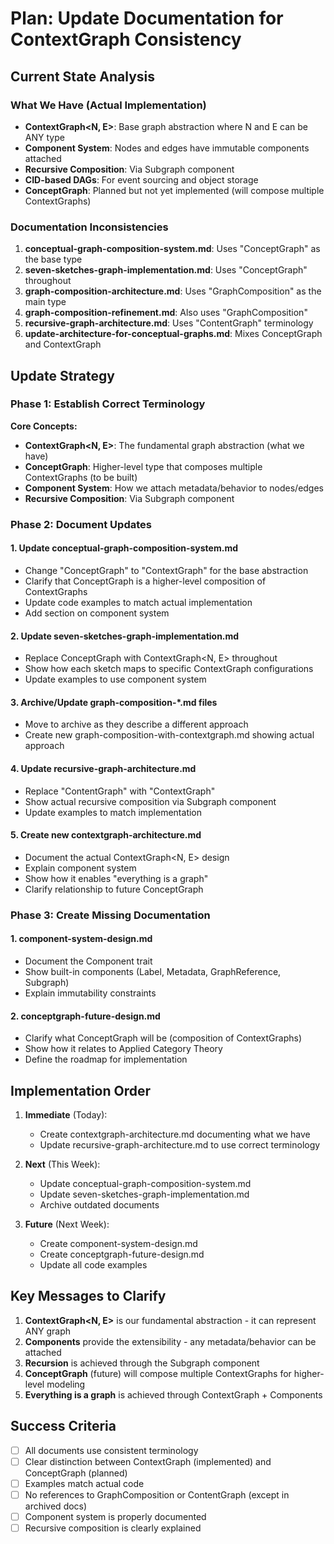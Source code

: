 # Plan: Update Documentation for ContextGraph Consistency

## Current State Analysis

### What We Have (Actual Implementation)
- **ContextGraph<N, E>**: Base graph abstraction where N and E can be ANY type
- **Component System**: Nodes and edges have immutable components attached
- **Recursive Composition**: Via Subgraph component
- **CID-based DAGs**: For event sourcing and object storage
- **ConceptGraph**: Planned but not yet implemented (will compose multiple ContextGraphs)

### Documentation Inconsistencies
1. **conceptual-graph-composition-system.md**: Uses "ConceptGraph" as the base type
2. **seven-sketches-graph-implementation.md**: Uses "ConceptGraph" throughout
3. **graph-composition-architecture.md**: Uses "GraphComposition" as the main type
4. **graph-composition-refinement.md**: Also uses "GraphComposition"
5. **recursive-graph-architecture.md**: Uses "ContentGraph" terminology
6. **update-architecture-for-conceptual-graphs.md**: Mixes ConceptGraph and ContextGraph

## Update Strategy

### Phase 1: Establish Correct Terminology

**Core Concepts:**
- **ContextGraph<N, E>**: The fundamental graph abstraction (what we have)
- **ConceptGraph**: Higher-level type that composes multiple ContextGraphs (to be built)
- **Component System**: How we attach metadata/behavior to nodes/edges
- **Recursive Composition**: Via Subgraph component

### Phase 2: Document Updates

#### 1. Update conceptual-graph-composition-system.md
- Change "ConceptGraph" to "ContextGraph" for the base abstraction
- Clarify that ConceptGraph is a higher-level composition of ContextGraphs
- Update code examples to match actual implementation
- Add section on component system

#### 2. Update seven-sketches-graph-implementation.md
- Replace ConceptGraph with ContextGraph<N, E> throughout
- Show how each sketch maps to specific ContextGraph configurations
- Update examples to use component system

#### 3. Archive/Update graph-composition-*.md files
- Move to archive as they describe a different approach
- Create new graph-composition-with-contextgraph.md showing actual approach

#### 4. Update recursive-graph-architecture.md
- Replace "ContentGraph" with "ContextGraph"
- Show actual recursive composition via Subgraph component
- Update examples to match implementation

#### 5. Create new contextgraph-architecture.md
- Document the actual ContextGraph<N, E> design
- Explain component system
- Show how it enables "everything is a graph"
- Clarify relationship to future ConceptGraph

### Phase 3: Create Missing Documentation

#### 1. component-system-design.md
- Document the Component trait
- Show built-in components (Label, Metadata, GraphReference, Subgraph)
- Explain immutability constraints

#### 2. conceptgraph-future-design.md
- Clarify what ConceptGraph will be (composition of ContextGraphs)
- Show how it relates to Applied Category Theory
- Define the roadmap for implementation

## Implementation Order

1. **Immediate** (Today):
   - Create contextgraph-architecture.md documenting what we have
   - Update recursive-graph-architecture.md to use correct terminology

2. **Next** (This Week):
   - Update conceptual-graph-composition-system.md
   - Update seven-sketches-graph-implementation.md
   - Archive outdated documents

3. **Future** (Next Week):
   - Create component-system-design.md
   - Create conceptgraph-future-design.md
   - Update all code examples

## Key Messages to Clarify

1. **ContextGraph<N, E>** is our fundamental abstraction - it can represent ANY graph
2. **Components** provide the extensibility - any metadata/behavior can be attached
3. **Recursion** is achieved through the Subgraph component
4. **ConceptGraph** (future) will compose multiple ContextGraphs for higher-level modeling
5. **Everything is a graph** is achieved through ContextGraph + Components

## Success Criteria

- [ ] All documents use consistent terminology
- [ ] Clear distinction between ContextGraph (implemented) and ConceptGraph (planned)
- [ ] Examples match actual code
- [ ] No references to GraphComposition or ContentGraph (except in archived docs)
- [ ] Component system is properly documented
- [ ] Recursive composition is clearly explained

